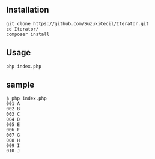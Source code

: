 ## Installation

```
git clone https://github.com/SuzukiCecil/Iterator.git
cd Iterator/
composer install
```

## Usage

```
php index.php
```

## sample
```
$ php index.php
001	A
002	B
003	C
004	D
005	E
006	F
007	G
008	H
009	I
010	J
```
